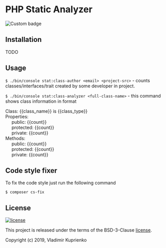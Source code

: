 PHP Static Analyzer
===================

![Custom badge](https://img.shields.io/badge/greeflas-default--project-red.svg)

Installation
------------

TODO

Usage
-----

`$ ./bin/console stat:class-author <email> <project-src>` - counts classes/interfaces/trait
created by some developer in project.

`$ ./bin/console stat:class-analyzer <full-class-name>` - this command shows class information in format

Class: {{class_name}} is {{class_type}}  
Properties:  
&nbsp;&nbsp;&nbsp;&nbsp; public: {{count}}  
&nbsp;&nbsp;&nbsp;&nbsp; protected: {{count}}  
&nbsp;&nbsp;&nbsp;&nbsp; private: {{count}}  
Methods:  
&nbsp;&nbsp;&nbsp;&nbsp; public: {{count}}  
&nbsp;&nbsp;&nbsp;&nbsp; protected: {{count}}  
&nbsp;&nbsp;&nbsp;&nbsp; private: {{count}}

Code style fixer
----------------


To fix the code style just run the following command

```
$ composer cs-fix
```

License
-------

[![license](https://img.shields.io/github/license/greeflas/default-project.svg)](LICENSE)

This project is released under the terms of the BSD-3-Clause [license](LICENSE).

Copyright (c) 2019, Vladimir Kuprienko
